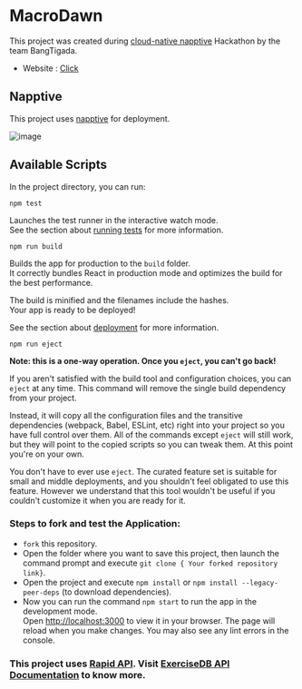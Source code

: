 # MacroDawn 

This project was created during [cloud-native napptive](https://wemakedevs.org/events/hackathons/napptive#register) Hackathon by the team BangTigada.

- Website : <a href="https://homepage-cgra3u5t998c97mful7g.apps.playground.napptive.dev/">Click</a>
## Napptive

This project uses <a href="https://napptive.com/">napptive</a> for deployment. 

![image](https://user-images.githubusercontent.com/72307121/232183825-e9d090c6-ff7d-499c-a7a1-66e9bb083443.png)


## Available Scripts

In the project directory, you can run:

`npm test`

Launches the test runner in the interactive watch mode.\
See the section about [running tests](https://facebook.github.io/create-react-app/docs/running-tests) for more information.

`npm run build`

Builds the app for production to the `build` folder.\
It correctly bundles React in production mode and optimizes the build for the best performance.

The build is minified and the filenames include the hashes.\
Your app is ready to be deployed!

See the section about [deployment](https://facebook.github.io/create-react-app/docs/deployment) for more information.

`npm run eject`

**Note: this is a one-way operation. Once you `eject`, you can't go back!**

If you aren't satisfied with the build tool and configuration choices, you can `eject` at any time. This command will remove the single build dependency from your project.

Instead, it will copy all the configuration files and the transitive dependencies (webpack, Babel, ESLint, etc) right into your project so you have full control over them. All of the commands except `eject` will still work, but they will point to the copied scripts so you can tweak them. At this point you're on your own.

You don't have to ever use `eject`. The curated feature set is suitable for small and middle deployments, and you shouldn't feel obligated to use this feature. However we understand that this tool wouldn't be useful if you couldn't customize it when you are ready for it.


### Steps to fork and test the Application:
- `fork` this repository.
- Open the folder where you want to save this project, then launch the command prompt and execute `git clone { Your forked repository link}`.
- Open the project and execute `npm install` or `npm install --legacy-peer-deps` (to download dependencies).
- Now you can run the command  `npm start` to run the app in the development mode.\
Open [http://localhost:3000](http://localhost:3000) to view it in your browser. The page will reload when you make changes. You may also see any lint errors in the console.


### This project uses [Rapid API](https://rapidapi.com/hub). Visit [ExerciseDB API Documentation](https://rapidapi.com/justin-WFnsXH_t6/api/exercisedb/) to know more.





